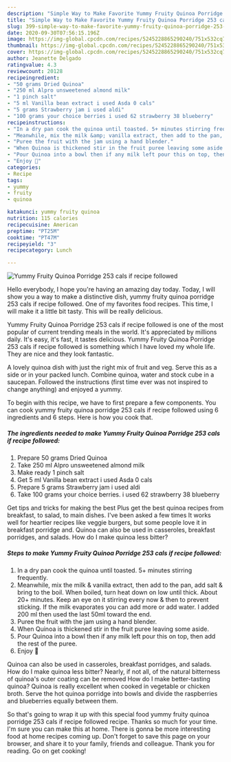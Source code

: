 ```yaml
---
description: "Simple Way to Make Favorite Yummy Fruity Quinoa Porridge 253 cals if recipe followed"
title: "Simple Way to Make Favorite Yummy Fruity Quinoa Porridge 253 cals if recipe followed"
slug: 399-simple-way-to-make-favorite-yummy-fruity-quinoa-porridge-253-cals-if-recipe-followed
date: 2020-09-30T07:56:15.196Z
image: https://img-global.cpcdn.com/recipes/5245228865290240/751x532cq70/yummy-fruity-quinoa-porridge-253-cals-if-recipe-followed-recipe-main-photo.jpg
thumbnail: https://img-global.cpcdn.com/recipes/5245228865290240/751x532cq70/yummy-fruity-quinoa-porridge-253-cals-if-recipe-followed-recipe-main-photo.jpg
cover: https://img-global.cpcdn.com/recipes/5245228865290240/751x532cq70/yummy-fruity-quinoa-porridge-253-cals-if-recipe-followed-recipe-main-photo.jpg
author: Jeanette Delgado
ratingvalue: 4.3
reviewcount: 20128
recipeingredient:
- "50 grams Dried Quinoa"
- "250 ml Alpro unsweetened almond milk"
- "1 pinch salt"
- "5 ml Vanilla bean extract i used Asda 0 cals"
- "5 grams Strawberry jam i used aldi"
- "100 grams your choice berries i used 62 strawberry 38 blueberry"
recipeinstructions:
- "In a dry pan cook the quinoa until toasted. 5+ minutes stirring frequently."
- "Meanwhile, mix the milk &amp; vanilla extract, then add to the pan, add salt &amp; bring to the boil. When boiled, turn heat down on low until thick. About 20+ minutes. Keep an eye on it stirring every now &amp; then to prevent sticking.  If the milk evaporates you can add more or add water. I added 200 ml then used the last 50ml toward the end."
- "Puree the fruit with the jam using a hand blender."
- "When Quinoa is thickened stir in the fruit puree leaving some aside."
- "Pour Quinoa into a bowl then if any milk left pour this on top, then add the rest of the puree."
- "Enjoy 💋"
categories:
- Recipe
tags:
- yummy
- fruity
- quinoa

katakunci: yummy fruity quinoa 
nutrition: 115 calories
recipecuisine: American
preptime: "PT25M"
cooktime: "PT47M"
recipeyield: "3"
recipecategory: Lunch

---
```



![Yummy Fruity Quinoa Porridge 253 cals if recipe followed](https://img-global.cpcdn.com/recipes/5245228865290240/751x532cq70/yummy-fruity-quinoa-porridge-253-cals-if-recipe-followed-recipe-main-photo.jpg)

Hello everybody, I hope you're having an amazing day today. Today, I will show you a way to make a distinctive dish, yummy fruity quinoa porridge 253 cals if recipe followed. One of my favorites food recipes. This time, I will make it a little bit tasty. This will be really delicious.

Yummy Fruity Quinoa Porridge 253 cals if recipe followed is one of the most popular of current trending meals in the world. It's appreciated by millions daily. It's easy, it's fast, it tastes delicious. Yummy Fruity Quinoa Porridge 253 cals if recipe followed is something which I have loved my whole life. They are nice and they look fantastic.

A lovely quinoa dish with just the right mix of fruit and veg. Serve this as a side or in your packed lunch. Combine quinoa, water and stock cube in a saucepan. Followed the instructions (first time ever was not inspired to change anything) and enjoyed a yummy.


To begin with this recipe, we have to first prepare a few components. You can cook yummy fruity quinoa porridge 253 cals if recipe followed using 6 ingredients and 6 steps. Here is how you cook that.

<!--inarticleads1-->

##### The ingredients needed to make Yummy Fruity Quinoa Porridge 253 cals if recipe followed:

1. Prepare 50 grams Dried Quinoa
1. Take 250 ml Alpro unsweetened almond milk
1. Make ready 1 pinch salt
1. Get 5 ml Vanilla bean extract i used Asda 0 cals
1. Prepare 5 grams Strawberry jam i used aldi
1. Take 100 grams your choice berries. i used 62 strawberry 38 blueberry


Get tips and tricks for making the best Plus get the best quinoa recipes from breakfast, to salad, to main dishes. I&#39;ve been asked a few times It works well for heartier recipes like veggie burgers, but some people love it in breakfast porridge and. Quinoa can also be used in casseroles, breakfast porridges, and salads. How do I make quinoa less bitter? 

<!--inarticleads2-->

##### Steps to make Yummy Fruity Quinoa Porridge 253 cals if recipe followed:

1. In a dry pan cook the quinoa until toasted. 5+ minutes stirring frequently.
1. Meanwhile, mix the milk &amp; vanilla extract, then add to the pan, add salt &amp; bring to the boil. When boiled, turn heat down on low until thick. About 20+ minutes. Keep an eye on it stirring every now &amp; then to prevent sticking.  If the milk evaporates you can add more or add water. I added 200 ml then used the last 50ml toward the end.
1. Puree the fruit with the jam using a hand blender.
1. When Quinoa is thickened stir in the fruit puree leaving some aside.
1. Pour Quinoa into a bowl then if any milk left pour this on top, then add the rest of the puree.
1. Enjoy 💋


Quinoa can also be used in casseroles, breakfast porridges, and salads. How do I make quinoa less bitter? Nearly, if not all, of the natural bitterness of quinoa&#39;s outer coating can be removed How do I make better-tasting quinoa? Quinoa is really excellent when cooked in vegetable or chicken broth. Serve the hot quinoa porridge into bowls and divide the raspberries and blueberries equally between them. 

So that's going to wrap it up with this special food yummy fruity quinoa porridge 253 cals if recipe followed recipe. Thanks so much for your time. I'm sure you can make this at home. There is gonna be more interesting food at home recipes coming up. Don't forget to save this page on your browser, and share it to your family, friends and colleague. Thank you for reading. Go on get cooking!
